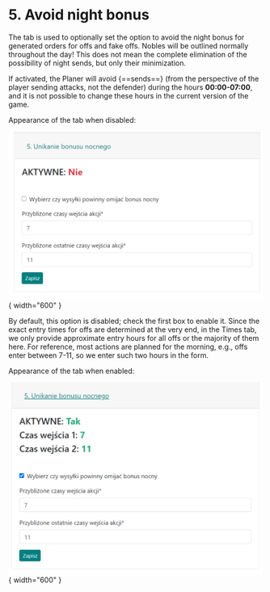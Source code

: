 # 5. Avoid night bonus

The tab is used to optionally set the option to avoid the night bonus for generated orders for offs and fake offs. Nobles will be outlined normally throughout the day! This does not mean the complete elimination of the possibility of night sends, but only their minimization.

If activated, the Planer will avoid {==sends==} (from the perspective of the player sending attacks, not the defender) during the hours **00:00-07:00**, and it is not possible to change these hours in the current version of the game.

Appearance of the tab when disabled:

![alt text](image-6.png){ width="600" }

By default, this option is disabled; check the first box to enable it. Since the exact entry times for offs are determined at the very end, in the Times tab, we only provide approximate entry hours for all offs or the majority of them here. For reference, most actions are planned for the morning, e.g., offs enter between 7-11, so we enter such two hours in the form.

Appearance of the tab when enabled:

![alt text](image-7.png){ width="600" }